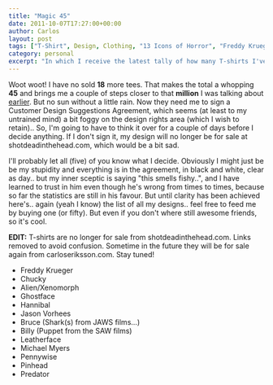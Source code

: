 ```yaml
---
title: "Magic 45"
date: 2011-10-07T17:27:00+00:00
author: Carlos
layout: post
tags: ["T-Shirt", Design, Clothing, "13 Icons of Horror", "Freddy Krueger", "Chucky", "Alien/Xenomorph", "Ghostface", "Hannibal", "Jason Vorhees", "Bruce (JAWS)", "Billy (SAW)", "Leatherface", "Michael Myers", "Pennywise", "Pinhead", "Predator"]
category: personal
excerpt: "In which I receive the latest tally of how many T-shirts I've sold."
---
```

Woot woot! I have no sold **18** more tees. That makes the total a whopping **45** and brings me a couple of steps closer to that **million** I was talking about [earlier](/blog/quarterly-sales). But no sun without a little rain. Now they need me to sign a Customer Design Suggestions Agreement, which seems (at least to my untrained mind) a bit foggy on the design rights area (which I wish to retain).. So, I'm going to have to think it over for a couple of days before I decide anything. If I don't sign it, my design will no longer be for sale at shotdeadinthehead.com, which would be a bit sad.

I'll probably let all (five) of you know what I decide. Obviously I might just be be my stupidity and everything is in the agreement, in black and white, clear as day.. but my inner sceptic is saying "this smells fishy..", and I have learned to trust in him even though he's wrong from times to times, because so far the statistics are still in his favour. But until clarity has been achieved here's.. again (yeah I know) the list of all my designs.. feel free to feed me by buying one (or fifty). But even if you don't where still awesome friends, so it's cool.

**EDIT:** T-shirts are no longer for sale from shotdeadinthehead.com. Links removed to avoid confusion. Sometime in the future they will be for sale again from carloseriksson.com. Stay tuned!

- Freddy Krueger  
- Chucky  
- Alien/Xenomorph  
- Ghostface  
- Hannibal  
- Jason Vorhees  
- Bruce (Shark(s) from JAWS films...)  
- Billy (Puppet from the SAW films)  
- Leatherface  
- Michael Myers  
- Pennywise  
- Pinhead  
- Predator